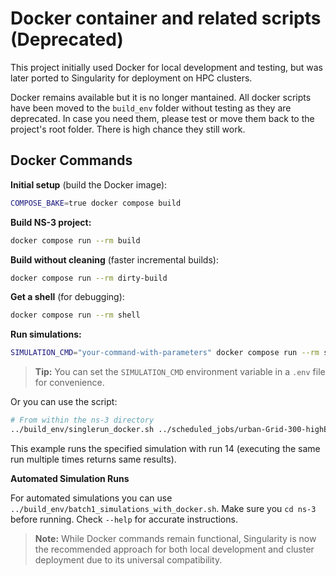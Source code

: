 # Docker container and related scripts (Deprecated)
This project initially used Docker for local development and testing, but was later ported to Singularity for deployment on HPC clusters.

Docker remains available but it is no longer mantained. All  docker scripts have been moved to the `build_env` folder without testing as they are deprecated. In case you need them, please test or move them back to the project's root folder. There is high chance they still work.

## Docker Commands 

**Initial setup** (build the Docker image):

```bash
COMPOSE_BAKE=true docker compose build
```

**Build NS-3 project:**

```bash
docker compose run --rm build
```

**Build without cleaning** (faster incremental builds):

```bash
docker compose run --rm dirty-build
```

**Get a shell** (for debugging):

```bash
docker compose run --rm shell
```

**Run simulations:**

```bash
SIMULATION_CMD="your-command-with-parameters" docker compose run --rm simulation
```

> **Tip:** You can set the `SIMULATION_CMD` environment variable in a `.env` file for convenience.

Or you can use the script:

```bash
# From within the ns-3 directory
../build_env/singlerun_docker.sh ../scheduled_jobs/urban-Grid-300-highBuildings0-drones0-d25-cw-32-1024-b0-e0-j0-Fast-Broadcast-500-.job 14
```

This example runs the specified simulation with run 14 (executing the same run multiple times returns same results).

**Automated Simulation Runs**

For automated simulations you can use `../build_env/batch1_simulations_with_docker.sh`. Make sure you `cd ns-3` before running. Check `--help` for accurate instructions.

> **Note:** While Docker commands remain functional, Singularity is now the recommended approach for both local development and cluster deployment due to its universal compatibility.
